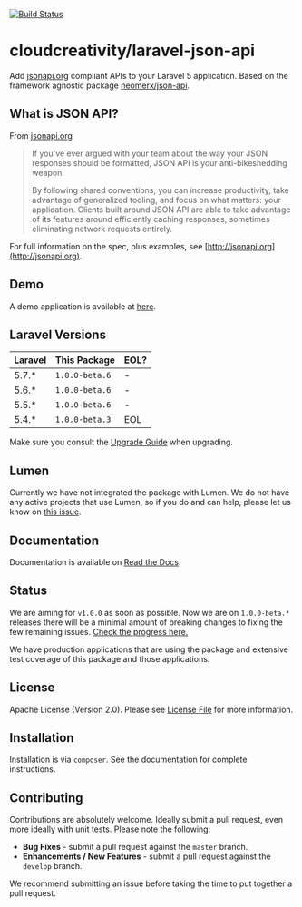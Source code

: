 [![Build Status](https://travis-ci.org/cloudcreativity/laravel-json-api.svg?branch=master)](https://travis-ci.org/cloudcreativity/laravel-json-api)

# cloudcreativity/laravel-json-api

Add [jsonapi.org](http://jsonapi.org) compliant APIs to your Laravel 5 application. 
Based on the framework agnostic package [neomerx/json-api](https://github.com/neomerx/json-api).

## What is JSON API?

From [jsonapi.org](http://jsonapi.org)

> If you've ever argued with your team about the way your JSON responses should be formatted, JSON API is your 
anti-bikeshedding weapon.
>
> By following shared conventions, you can increase productivity, take advantage of generalized tooling, and focus 
on what matters: your application. Clients built around JSON API are able to take advantage of its features around 
efficiently caching responses, sometimes eliminating network requests entirely.

For full information on the spec, plus examples, see [http://jsonapi.org](http://jsonapi.org).

## Demo

A demo application is available at [here](https://github.com/cloudcreativity/demo-laravel-json-api).

## Laravel Versions

| Laravel | This Package | EOL? |
| --- | --- | --- |
| 5.7.* | `1.0.0-beta.6` | - |
| 5.6.* | `1.0.0-beta.6` | - |
| 5.5.* | `1.0.0-beta.6` | - |
| 5.4.* | `1.0.0-beta.3` | EOL |

Make sure you consult the [Upgrade Guide](http://laravel-json-api.readthedocs.io/en/latest/upgrade/) 
when upgrading.

## Lumen

Currently we have not integrated the package with Lumen. We do not have any active projects that use Lumen,
so if you do and can help, please let us know on
[this issue](https://github.com/cloudcreativity/laravel-json-api/issues/61).

## Documentation

Documentation is available on [Read the Docs](http://laravel-json-api.readthedocs.io/en/latest/).

## Status

We are aiming for `v1.0.0` as soon as possible. Now we are on `1.0.0-beta.*` releases there will be a minimal
amount of breaking changes to fixing the few remaining issues.
[Check the progress here.](https://github.com/cloudcreativity/laravel-json-api/milestone/2)

We have production applications that are using the package and extensive test coverage of this package and
those applications.

## License

Apache License (Version 2.0). Please see [License File](LICENSE) for more information.

## Installation

Installation is via `composer`. See the documentation for complete instructions.

## Contributing

Contributions are absolutely welcome. Ideally submit a pull request, even more ideally with unit tests. 
Please note the following:

- **Bug Fixes** - submit a pull request against the `master` branch.
- **Enhancements / New Features** - submit a pull request against the `develop` branch.

We recommend submitting an issue before taking the time to put together a pull request.
